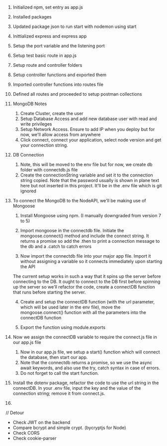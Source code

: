 1. Initialized npm, set entry as app.js
2. Installed packages
3. Updated package json to run start with nodemon using start
4. Inittialized express and express app
5. Setup the port variable and the listening port
6. Setup test basic route in app.js
7. Setup route and controller folders
8. Setup controller functions and exported them
9. Imported controller functions into routes file
10. Defined all routes and proceeded to setup postman collections

11. MongoDB Notes
    1. Create Cluster, create the user
    2. Setup Database Access and add new database user with read and write privileges
    3. Setup Network Access. Ensure to add IP when you deploy but for now, we'll allow access from anywhere
    4. Click connect, connect your application, select node version and get your connection string.

12. DB Connection
    1. Note, this will be moved to the env file but for now, we create db folder with connectdb.js file
    2. Create the connectionString variable and set it to the connection string copied. Note that the password usually is shown in plane text here but not inserted in this project. It'll be in the .env file which is git ignored
    
13. To connect the MongoDB to the NodeAPI, we'll be making use of Mongoose
    1. Install Mongoose using npm. (I manually downgraded from version 7 to 5)
    2. Import mongoose in the connectdb file. Initiate the mongoose.connect() method and include the connect string. It returns a promise so add the .then to print a connection message to the db and a .catch to catch errors

    3. Now import the connectdb file into your major app file. Import it without assigning a variable so it connects immediately upon starting the API

    The current setup works in such a way that it spins up the server before connecting to the DB. It ought to connect to the DB first before spinning up the server so we'll refactor the code, create a connectDB function that runs before starting the server.

    4. Create and setup the connectDB function (with the url parameter, which will be used later in the env file), move the mongoose.connect() function with all the parameters into the connectDB function

    5. Export the function using module.exports

14. Now we assign the connectDB variable to require the connect.js file in our app.js file
    1. Now in our app.js file, we setup a start() function which will connect the database, then start our app. 
    2. Note that the connectdb returns a promise, so we use the async await keywords, and also use the try, catch syntax in case of errors.
    3. Do not forget to call the start function.

15. Install the dotenv package, refactor the code to use the url string in the connectDB. In your .env file, input the key and the value of the connection string; remove it from connect.js.

16. 


// Detour

- Check JWT on the backend
- Compare bcrypt and simple crypt. (bycryptjs for Node)
- Check CORS 
- Check cookie-parser